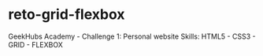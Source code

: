 # reto-grid-flexbox
GeekHubs Academy - Challenge 1: Personal website  Skills: HTML5 - CSS3 - GRID - FLEXBOX
